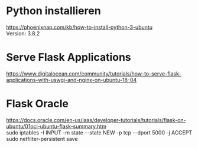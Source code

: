 # Python installieren
https://phoenixnap.com/kb/how-to-install-python-3-ubuntu  
Version: 3.8.2

# Serve Flask Applications
https://www.digitalocean.com/community/tutorials/how-to-serve-flask-applications-with-uswgi-and-nginx-on-ubuntu-18-04

# Flask Oracle
https://docs.oracle.com/en-us/iaas/developer-tutorials/tutorials/flask-on-ubuntu/01oci-ubuntu-flask-summary.htm  
sudo iptables -I INPUT -m state --state NEW -p tcp --dport 5000 -j ACCEPT  
sudo netfilter-persistent save
